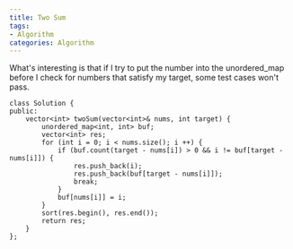 ```yaml
---
title: Two Sum
tags: 
- Algorithm
categories: Algorithm
---
```

What's interesting is that if I try to put the number into the unordered_map before I check for numbers that satisfy my target, some test cases won't pass.

```
class Solution {
public:
    vector<int> twoSum(vector<int>& nums, int target) {
        unordered_map<int, int> buf;
        vector<int> res;
        for (int i = 0; i < nums.size(); i ++) {
            if (buf.count(target - nums[i]) > 0 && i != buf[target - nums[i]]) {
                res.push_back(i);
                res.push_back(buf[target - nums[i]]);
                break;
            }
            buf[nums[i]] = i;
        }
        sort(res.begin(), res.end());
        return res;
    }
};
```